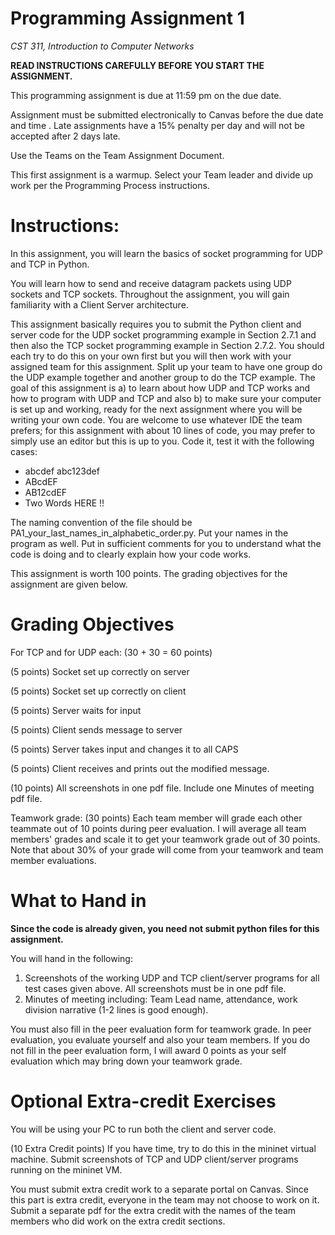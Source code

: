 # Programming Assignment 1

_CST 311, Introduction to Computer Networks_

**READ INSTRUCTIONS CAREFULLY BEFORE YOU START THE ASSIGNMENT.**

This programming assignment is due at 11:59 pm on the due date.

Assignment must be submitted electronically to Canvas before the due date and time . Late assignments have a 15% penalty per day and will not be accepted after 2 days late.

Use the Teams on the Team Assignment Document.

This first assignment is a warmup. Select your Team leader and divide up work per the Programming Process instructions.

# **Instructions:**

In this assignment, you will learn the basics of socket programming for UDP and TCP in Python.

You will learn how to send and receive datagram packets using UDP sockets and TCP sockets. Throughout the assignment, you will gain familiarity with a Client Server architecture.

This assignment basically requires you to submit the Python client and server code for the UDP socket programming example in Section 2.7.1 and then also the TCP socket programming example in Section 2.7.2. You should each try to do this on your own first but you will then work with your assigned team for this assignment. Split up your team to have one group do the UDP example together and another group to do the TCP example. The goal of this assignment is a) to learn about how UDP and TCP works and how to program with UDP and TCP and also b) to make sure your computer is set up and working, ready for the next assignment where you will be writing your own code. You are welcome to use whatever IDE the team prefers; for this assignment with about 10 lines of code, you may prefer to simply use an editor but this is up to you. Code it, test it with the following cases:

<ul>
<li>abcdef abc123def</li>

<li>ABcdEF</li>

<li>AB12cdEF</li>

<li>Two Words HERE !!</li>
</ul>

The naming convention of the file should be PA1\_your\_last\_names\_in\_alphabetic\_order.py. Put your names in the program as well. Put in sufficient comments for you to understand what the code is doing and to clearly explain how your code works.

This assignment is worth 100 points. The grading objectives for the assignment are given below.

# Grading Objectives

For TCP and for UDP each: (30 + 30 = 60 points)

(5 points) Socket set up correctly on server

(5 points) Socket set up correctly on client

(5 points) Server waits for input

(5 points) Client sends message to server

(5 points) Server takes input and changes it to all CAPS

(5 points) Client receives and prints out the modified message.

(10 points) All screenshots in one pdf file. Include one Minutes of meeting pdf file.

Teamwork grade: (30 points) Each team member will grade each other teammate out of 10 points during peer evaluation. I will average all team members&#39; grades and scale it to get your teamwork grade out of 30 points. Note that about 30% of your grade will come from your teamwork and team member evaluations.

# What to Hand in

**Since the code is already given, you need not submit python files for this assignment.**

You will hand in the following:

1. Screenshots of the working UDP and TCP client/server programs for all test cases given above. All screenshots must be in one pdf file.
2. Minutes of meeting including: Team Lead name, attendance, work division narrative (1-2 lines is good enough).

You must also fill in the peer evaluation form for teamwork grade. In peer evaluation, you evaluate yourself and also your team members. If you do not fill in the peer evaluation form, I will award 0 points as your self evaluation which may bring down your teamwork grade.

# Optional Extra-credit Exercises

You will be using your PC to run both the client and server code.

(10 Extra Credit points) If you have time, try to do this in the mininet virtual machine. Submit screenshots of TCP and UDP client/server programs running on the mininet VM.

You must submit extra credit work to a separate portal on Canvas. Since this part is extra credit, everyone in the team may not choose to work on it. Submit a separate pdf for the extra credit with the names of the team members who did work on the extra credit sections.
